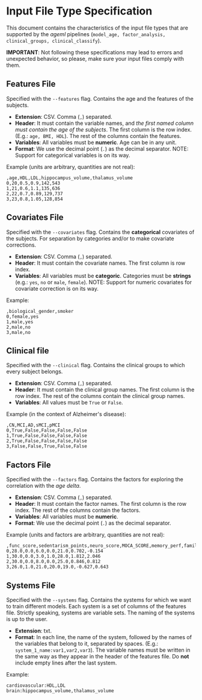 # Input File Type Specification

This document contains the characteristics of the input file types that are supported by the _ageml_ pipelines (`model_age, factor_analysis, clinical_groups, clinical_classify`).

__IMPORTANT__: Not following these specifications may lead to errors and unexpected behavior, so please, make sure your input files comply with them.

## Features File

Specified with the `--features` flag. Contains the age and the features of the subjects.

- __Extension__: CSV. Comma (`,`) separated.
- __Header__: It must contain the variable names, and _the first named column must contain the age of the subjects_. The first column is the row index. (E.g.: `age, BMI, HDL`). The rest of the columns contain the features.
- __Variables__: All variables must be __numeric__. Age can be in any unit.
- __Format__: We use the decimal point (`.`) as the decimal separator.
NOTE: Support for categorical variables is on its way.

Example (units are arbitrary, quantities are not real):

```csv
,age,HDL,LDL,hippocampus_volume,thalamus_volume
0,20,0.5,0.9,142,543
1,21,0.6,1.1,135,636
2,22,0.7,0.89,129,737
3,23,0.8,1.05,128,854
```

## Covariates File

Specified with the `--covariates` flag. Contains the __categorical__ covariates of the subjects. For separation by categories and/or to make covariate corrections.

- __Extension__: CSV. Comma (`,`) separated.
- __Header__: It must contain the covariate names. The first column is row index.
- __Variables__: All variables must be __categoric__. Categories must be __strings__ (e.g.: `yes`, `no` or `male`, `female`).
NOTE: Support for numeric covariates for covariate correction is on its way.

Example:

```csv
,biological_gender,smoker
0,female,yes
1,male,yes
2,male,no
3,male,no
```

## Clinical file

Specified with the `--clinical` flag. Contains the clinical groups to which every subject belongs.

- __Extension__: CSV. Comma (`,`) separated.
- __Header__: It must contain the clinical group names. The first column is the row index. The rest of the columns contain the clinical group names.
- __Variables__: All values must be `True` or `False`.

Example (in the context of Alzheimer's disease):

```csv
,CN,MCI,AD,sMCI,pMCI
0,True,False,False,False,False
1,True,False,False,False,False
2,True,False,False,False,False
3,False,False,True,False,False
```

## Factors File

Specified with the `--factors` flag. Contains the factors for exploring the correlation with the _age delta_.

- __Extension__: CSV. Comma (`,`) separated.
- __Header__: It must contain the factor names. The first column is the row index. The rest of the columns contain the factors.
- __Variables__: All variables must be __numeric__.
- __Format__: We use the decimal point (`.`) as the decimal separator.

Example (units and factors are arbitrary, quantities are not real):

```csv
,func_score,sedentarism_points,neuro_score,MOCA_SCORE,memory_perf,familiar_support,hygiene_habits
0,28.0,0.0,6.0,0.0,21.0,0.702,-0.154
1,30.0,0.0,3.0,1.0,28.0,1.812,2.046
2,30.0,0.0,8.0,0.0,25.0,0.846,0.812
3,26.0,1.0,21.0,20.0,19.0,-0.627,0.643
```

## Systems File

Specified with the `--systems` flag. Contains the systems for which we want to train different models. Each system is a set of columns of the features file. Strictly speaking, systems are variable sets. The naming of the systems is up to the user.

- __Extension__: txt.
- __Format__: In each line, the name of the system, followed by the names of the variables that belong to it, separated by spaces. (E.g.: `system_1_name:var1,var2,var3`). The variable names must be written in the same way as they appear in the header of the features file. Do __not__ include empty lines after the last system.

Example:

```text
cardiovascular:HDL,LDL
brain:hippocampus_volume,thalamus_volume
```
